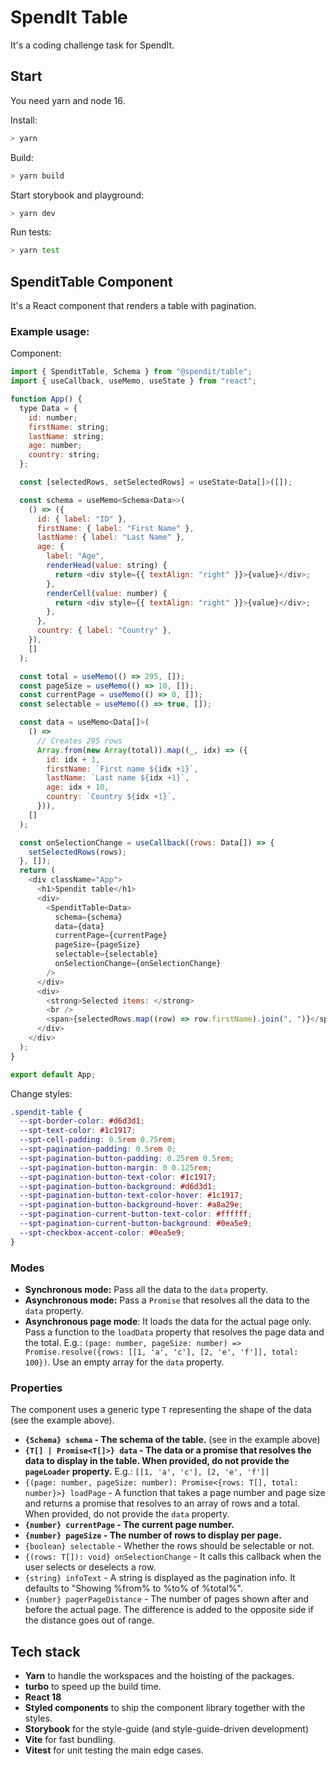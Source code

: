 # SpendIt Table

It's a coding challenge task for SpendIt.

## Start

You need yarn and node 16.

Install:
```bash
> yarn
```

Build:
```bash
> yarn build
```

Start storybook and playground:
```bash
> yarn dev
```

Run tests:
```bash
> yarn test
```

## SpenditTable Component

It's a React component that renders a table with pagination.

### Example usage:

Component:

```js
import { SpenditTable, Schema } from "@spendit/table";
import { useCallback, useMemo, useState } from "react";

function App() {
  type Data = {
    id: number;
    firstName: string;
    lastName: string;
    age: number;
    country: string;
  };

  const [selectedRows, setSelectedRows] = useState<Data[]>([]);

  const schema = useMemo<Schema<Data>>(
    () => ({
      id: { label: "ID" },
      firstName: { label: "First Name" },
      lastName: { label: "Last Name" },
      age: {
        label: "Age",
        renderHead(value: string) {
          return <div style={{ textAlign: "right" }}>{value}</div>;
        },
        renderCell(value: number) {
          return <div style={{ textAlign: "right" }}>{value}</div>;
        },
      },
      country: { label: "Country" },
    }),
    []
  );

  const total = useMemo(() => 295, []);
  const pageSize = useMemo(() => 10, []);
  const currentPage = useMemo(() => 0, []);
  const selectable = useMemo(() => true, []);

  const data = useMemo<Data[]>(
    () =>
      // Creates 295 rows
      Array.from(new Array(total)).map((_, idx) => ({
        id: idx + 1,
        firstName: `First name ${idx +1}`,
        lastName: `Last name ${idx +1}`,
        age: idx + 10,
        country: `Country ${idx +1}`,
      })),
    []
  );

  const onSelectionChange = useCallback((rows: Data[]) => {
    setSelectedRows(rows);
  }, []);
  return (
    <div className="App">
      <h1>Spendit table</h1>
      <div>
        <SpenditTable<Data>
          schema={schema}
          data={data}
          currentPage={currentPage}
          pageSize={pageSize}
          selectable={selectable}
          onSelectionChange={onSelectionChange}
        />
      </div>
      <div>
        <strong>Selected items: </strong>
        <br />
        <span>{selectedRows.map((row) => row.firstName).join(", ")}</span>
      </div>
    </div>
  );
}

export default App;
```

Change styles:
```css
.spendit-table {
  --spt-border-color: #d6d3d1;
  --spt-text-color: #1c1917;
  --spt-cell-padding: 0.5rem 0.75rem;
  --spt-pagination-padding: 0.5rem 0;
  --spt-pagination-button-padding: 0.25rem 0.5rem;
  --spt-pagination-button-margin: 0 0.125rem;
  --spt-pagination-button-text-color: #1c1917;
  --spt-pagination-button-background: #d6d3d1;
  --spt-pagination-button-text-color-hover: #1c1917;
  --spt-pagination-button-background-hover: #a8a29e;
  --spt-pagination-current-button-text-color: #ffffff;
  --spt-pagination-current-button-background: #0ea5e9;
  --spt-checkbox-accent-color: #0ea5e9;
}
```

### Modes

- **Synchronous mode:** Pass all the data to the `data` property.
- **Asynchronous mode:** Pass a `Promise` that resolves all the data to the `data` property.
- **Asynchronous page mode**: It loads the data for the actual page only. Pass a function to the `loadData` property that resolves the page data and the total. E.g.: `(page: number, pageSize: number) => Promise.resolve({rows: [[1, 'a', 'c'], [2, 'e', 'f']], total: 100})`. Use an empty array for the `data` property.

### Properties

The component uses a generic type `T` representing the shape of the data (see the example above).

- **`{Schema} schema` - The schema of the table.** (see in the example above)
- **`{T[] | Promise<T[]>} data` - The data or a promise that resolves the data to display in the table. When provided, do not provide the `pageLoader` property.** E.g.: `[[1, 'a', 'c'], [2, 'e', 'f']]`
- `{(page: number, pageSize: number): Promise<{rows: T[], total: number}>} loadPage` - A function that takes a page number and page size and returns a promise that resolves to an array of rows and a total. When provided, do not provide the `data` property.
- **`{number} currentPage` - The current page number.**
- **`{number} pageSize` - The number of rows to display per page.**
- `{boolean} selectable` - Whether the rows should be selectable or not.
- `{(rows: T[]): void} onSelectionChange` - It calls this callback when the user selects or deselects a row.
- `{string} infoText` - A string is displayed as the pagination info. It defaults to "Showing %from% to %to% of %total%".
- `{number} pagerPageDistance` - The number of pages shown after and before the actual page. The difference is added to the opposite side if the distance goes out of range.

## Tech stack
- **Yarn** to handle the workspaces and the hoisting of the packages.
- **turbo** to speed up the build time.
- **React 18**
- **Styled components** to ship the component library together with the styles.
- **Storybook** for the style-guide (and style-guide-driven development)
- **Vite** for fast bundling.
- **Vitest** for unit testing the main edge cases.
